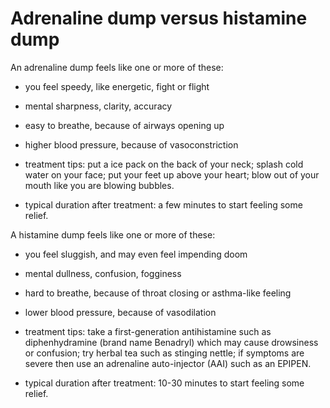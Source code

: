[//]: # (source: ?)
[//]: # (tags: symptoms differentials)

# Adrenaline dump versus histamine dump

An adrenaline dump feels like one or more of these:

* you feel speedy, like energetic, fight or flight
   
* mental sharpness, clarity, accuracy

* easy to breathe, because of airways opening up

* higher blood pressure, because of vasoconstriction

* treatment tips: put a ice pack on the back of your neck; splash cold water on your face; put your feet up above your heart; blow out of your mouth like you are blowing bubbles.

* typical duration after treatment: a few minutes to start feeling some relief.
  
A histamine dump feels like one or more of these:

* you feel sluggish, and may even feel impending doom
 
* mental dullness, confusion, fogginess
  
* hard to breathe, because of throat closing or asthma-like feeling

* lower blood pressure, because of vasodilation

* treatment tips: take a first-generation antihistamine such as diphenhydramine (brand name Benadryl) which may cause drowsiness or confusion; try herbal tea such as stinging nettle; if symptoms are severe then use an adrenaline auto-injector (AAI) such as an EPIPEN.

* typical duration after treatment: 10-30 minutes to start feeling some relief.
